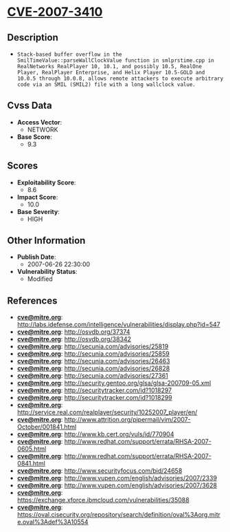 
# [CVE-2007-3410](http://labs.idefense.com/intelligence/vulnerabilities/display.php?id=547)

## Description

- `Stack-based buffer overflow in the SmilTimeValue::parseWallClockValue function in smlprstime.cpp in RealNetworks RealPlayer 10, 10.1, and possibly 10.5, RealOne Player, RealPlayer Enterprise, and Helix Player 10.5-GOLD and 10.0.5 through 10.0.8, allows remote attackers to execute arbitrary code via an SMIL (SMIL2) file with a long wallclock value.`

## Cvss Data

- **Access Vector**:
  - NETWORK
- **Base Score**:
  - 9.3

## Scores

- **Exploitability Score**:
  - 8.6
- **Impact Score**:
  - 10.0
- **Base Severity**:
  - HIGH

## Other Information

- **Publish Date**:
  - 2007-06-26 22:30:00
- **Vulnerability Status**:
  - Modified

## References

- **cve@mitre.org**: http://labs.idefense.com/intelligence/vulnerabilities/display.php?id=547
- **cve@mitre.org**: http://osvdb.org/37374
- **cve@mitre.org**: http://osvdb.org/38342
- **cve@mitre.org**: http://secunia.com/advisories/25819
- **cve@mitre.org**: http://secunia.com/advisories/25859
- **cve@mitre.org**: http://secunia.com/advisories/26463
- **cve@mitre.org**: http://secunia.com/advisories/26828
- **cve@mitre.org**: http://secunia.com/advisories/27361
- **cve@mitre.org**: http://security.gentoo.org/glsa/glsa-200709-05.xml
- **cve@mitre.org**: http://securitytracker.com/id?1018297
- **cve@mitre.org**: http://securitytracker.com/id?1018299
- **cve@mitre.org**: http://service.real.com/realplayer/security/10252007_player/en/
- **cve@mitre.org**: http://www.attrition.org/pipermail/vim/2007-October/001841.html
- **cve@mitre.org**: http://www.kb.cert.org/vuls/id/770904
- **cve@mitre.org**: http://www.redhat.com/support/errata/RHSA-2007-0605.html
- **cve@mitre.org**: http://www.redhat.com/support/errata/RHSA-2007-0841.html
- **cve@mitre.org**: http://www.securityfocus.com/bid/24658
- **cve@mitre.org**: http://www.vupen.com/english/advisories/2007/2339
- **cve@mitre.org**: http://www.vupen.com/english/advisories/2007/3628
- **cve@mitre.org**: https://exchange.xforce.ibmcloud.com/vulnerabilities/35088
- **cve@mitre.org**: https://oval.cisecurity.org/repository/search/definition/oval%3Aorg.mitre.oval%3Adef%3A10554
